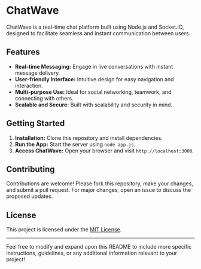 # ChatWave

ChatWave is a real-time chat platform built using Node.js and Socket.IO, designed to facilitate seamless and instant communication between users. 

## Features

- **Real-time Messaging:** Engage in live conversations with instant message delivery.
- **User-friendly Interface:** Intuitive design for easy navigation and interaction.
- **Multi-purpose Use:** Ideal for social networking, teamwork, and connecting with others.
- **Scalable and Secure:** Built with scalability and security in mind.

## Getting Started

1. **Installation:** Clone this repository and install dependencies.
2. **Run the App:** Start the server using `node app.js`.
3. **Access ChatWave:** Open your browser and visit `http://localhost:3000`.

## Contributing

Contributions are welcome! Please fork this repository, make your changes, and submit a pull request. For major changes, open an issue to discuss the proposed updates.

## License

This project is licensed under the [MIT License](LICENSE).

---

Feel free to modify and expand upon this README to include more specific instructions, guidelines, or any additional information relevant to your project!

